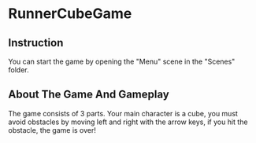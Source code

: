 # RunnerCubeGame


## Instruction
You can start the game by opening the "Menu" scene in the "Scenes" folder.

## About The Game And Gameplay

The game consists of 3 parts. Your main character is a cube, you must avoid obstacles by moving left and right with the arrow keys, if you hit the obstacle, the game is over!
